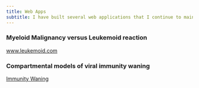 ```yaml
---
title: Web Apps
subtitle: I have built several web applications that I continue to maintain
---
```


### Myeloid Malignancy versus Leukemoid reaction

<a href="https://ausmeyer.shinyapps.io/malignancy/">www.leukemoid.com</a>

### Compartmental models of viral immunity waning

<a href="https://ausmeyer.shinyapps.io/MP_JC_models/">Immunity Waning</a>